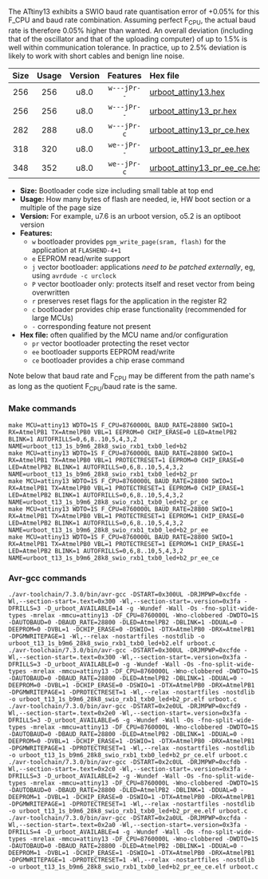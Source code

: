 The ATtiny13 exhibits a SWIO baud rate quantisation error of +0.05% for this F_CPU and baud rate combination. Assuming perfect F<sub>CPU</sub>, the actual baud rate is therefore 0.05% higher than wanted. An overall deviation (including that of the oscillator and that of the uploading computer) of up to 1.5% is well within communication tolerance. In practice, up to 2.5% deviation is likely to work with short cables and benign line noise.

|Size|Usage|Version|Features|Hex file|
|:-:|:-:|:-:|:-:|:--|
|256|256|u8.0|`w---jPr--`|[urboot_attiny13.hex](https://raw.githubusercontent.com/stefanrueger/urboot.hex/main/cores/microcore/attiny13/watchdog_1_s/internal_oscillator/8760000_hz/28800_baud/swio_rxb1_txb0/led%2Bb2/urboot_attiny13.hex)|
|256|256|u8.0|`w---jPr--`|[urboot_attiny13_pr.hex](https://raw.githubusercontent.com/stefanrueger/urboot.hex/main/cores/microcore/attiny13/watchdog_1_s/internal_oscillator/8760000_hz/28800_baud/swio_rxb1_txb0/led%2Bb2/urboot_attiny13_pr.hex)|
|282|288|u8.0|`w---jPr-c`|[urboot_attiny13_pr_ce.hex](https://raw.githubusercontent.com/stefanrueger/urboot.hex/main/cores/microcore/attiny13/watchdog_1_s/internal_oscillator/8760000_hz/28800_baud/swio_rxb1_txb0/led%2Bb2/urboot_attiny13_pr_ce.hex)|
|318|320|u8.0|`we--jPr--`|[urboot_attiny13_pr_ee.hex](https://raw.githubusercontent.com/stefanrueger/urboot.hex/main/cores/microcore/attiny13/watchdog_1_s/internal_oscillator/8760000_hz/28800_baud/swio_rxb1_txb0/led%2Bb2/urboot_attiny13_pr_ee.hex)|
|348|352|u8.0|`we--jPr-c`|[urboot_attiny13_pr_ee_ce.hex](https://raw.githubusercontent.com/stefanrueger/urboot.hex/main/cores/microcore/attiny13/watchdog_1_s/internal_oscillator/8760000_hz/28800_baud/swio_rxb1_txb0/led%2Bb2/urboot_attiny13_pr_ee_ce.hex)|

- **Size:** Bootloader code size including small table at top end
- **Usage:** How many bytes of flash are needed, ie, HW boot section or a multiple of the page size
- **Version:** For example, u7.6 is an urboot version, o5.2 is an optiboot version
- **Features:**
  + `w` bootloader provides `pgm_write_page(sram, flash)` for the application at `FLASHEND-4+1`
  + `e` EEPROM read/write support
  + `j` vector bootloader: applications *need to be patched externally*, eg, using `avrdude -c urclock`
  + `P` vector bootloader only: protects itself and reset vector from being overwritten
  + `r` preserves reset flags for the application in the register R2
  + `c` bootloader provides chip erase functionality (recommended for large MCUs)
  + `-` corresponding feature not present
- **Hex file:** often qualified by the MCU name and/or configuration
  + `pr` vector bootloader protecting the reset vector
  + `ee` bootloader supports EEPROM read/write
  + `ce` bootloader provides a chip erase command


Note below that baud rate and F<sub>CPU</sub> may be different from the path name's as long as the quotient F<sub>CPU</sub>/baud rate is the same.

### Make commands
```
make MCU=attiny13 WDTO=1S F_CPU=8760000L BAUD_RATE=28800 SWIO=1 RX=AtmelPB1 TX=AtmelPB0 VBL=1 EEPROM=0 CHIP_ERASE=0 LED=AtmelPB2 BLINK=1 AUTOFRILLS=0,6,8..10,5,4,3,2 NAME=urboot_t13_1s_b9m6_28k8_swio_rxb1_txb0_led+b2
make MCU=attiny13 WDTO=1S F_CPU=8760000L BAUD_RATE=28800 SWIO=1 RX=AtmelPB1 TX=AtmelPB0 VBL=1 PROTECTRESET=1 EEPROM=0 CHIP_ERASE=0 LED=AtmelPB2 BLINK=1 AUTOFRILLS=0,6,8..10,5,4,3,2 NAME=urboot_t13_1s_b9m6_28k8_swio_rxb1_txb0_led+b2_pr
make MCU=attiny13 WDTO=1S F_CPU=8760000L BAUD_RATE=28800 SWIO=1 RX=AtmelPB1 TX=AtmelPB0 VBL=1 PROTECTRESET=1 EEPROM=0 CHIP_ERASE=1 LED=AtmelPB2 BLINK=1 AUTOFRILLS=0,6,8..10,5,4,3,2 NAME=urboot_t13_1s_b9m6_28k8_swio_rxb1_txb0_led+b2_pr_ce
make MCU=attiny13 WDTO=1S F_CPU=8760000L BAUD_RATE=28800 SWIO=1 RX=AtmelPB1 TX=AtmelPB0 VBL=1 PROTECTRESET=1 EEPROM=1 CHIP_ERASE=0 LED=AtmelPB2 BLINK=1 AUTOFRILLS=0,6,8..10,5,4,3,2 NAME=urboot_t13_1s_b9m6_28k8_swio_rxb1_txb0_led+b2_pr_ee
make MCU=attiny13 WDTO=1S F_CPU=8760000L BAUD_RATE=28800 SWIO=1 RX=AtmelPB1 TX=AtmelPB0 VBL=1 PROTECTRESET=1 EEPROM=1 CHIP_ERASE=1 LED=AtmelPB2 BLINK=1 AUTOFRILLS=0,6,8..10,5,4,3,2 NAME=urboot_t13_1s_b9m6_28k8_swio_rxb1_txb0_led+b2_pr_ee_ce
```

### Avr-gcc commands
```
./avr-toolchain/7.3.0/bin/avr-gcc -DSTART=0x300UL -DRJMPWP=0xcfde -Wl,--section-start=.text=0x300 -Wl,--section-start=.version=0x3fa -DFRILLS=3 -D_urboot_AVAILABLE=14 -g -Wundef -Wall -Os -fno-split-wide-types -mrelax -mmcu=attiny13 -DF_CPU=8760000L -Wno-clobbered -DWDTO=1S -DAUTOBAUD=0 -DBAUD_RATE=28800 -DLED=AtmelPB2 -DBLINK=1 -DDUAL=0 -DEEPROM=0 -DVBL=1 -DCHIP_ERASE=0 -DSWIO=1 -DTX=AtmelPB0 -DRX=AtmelPB1 -DPGMWRITEPAGE=1 -Wl,--relax -nostartfiles -nostdlib -o urboot_t13_1s_b9m6_28k8_swio_rxb1_txb0_led+b2.elf urboot.c
./avr-toolchain/7.3.0/bin/avr-gcc -DSTART=0x300UL -DRJMPWP=0xcfde -Wl,--section-start=.text=0x300 -Wl,--section-start=.version=0x3fa -DFRILLS=3 -D_urboot_AVAILABLE=0 -g -Wundef -Wall -Os -fno-split-wide-types -mrelax -mmcu=attiny13 -DF_CPU=8760000L -Wno-clobbered -DWDTO=1S -DAUTOBAUD=0 -DBAUD_RATE=28800 -DLED=AtmelPB2 -DBLINK=1 -DDUAL=0 -DEEPROM=0 -DVBL=1 -DCHIP_ERASE=0 -DSWIO=1 -DTX=AtmelPB0 -DRX=AtmelPB1 -DPGMWRITEPAGE=1 -DPROTECTRESET=1 -Wl,--relax -nostartfiles -nostdlib -o urboot_t13_1s_b9m6_28k8_swio_rxb1_txb0_led+b2_pr.elf urboot.c
./avr-toolchain/7.3.0/bin/avr-gcc -DSTART=0x2e0UL -DRJMPWP=0xcfd9 -Wl,--section-start=.text=0x2e0 -Wl,--section-start=.version=0x3fa -DFRILLS=3 -D_urboot_AVAILABLE=6 -g -Wundef -Wall -Os -fno-split-wide-types -mrelax -mmcu=attiny13 -DF_CPU=8760000L -Wno-clobbered -DWDTO=1S -DAUTOBAUD=0 -DBAUD_RATE=28800 -DLED=AtmelPB2 -DBLINK=1 -DDUAL=0 -DEEPROM=0 -DVBL=1 -DCHIP_ERASE=1 -DSWIO=1 -DTX=AtmelPB0 -DRX=AtmelPB1 -DPGMWRITEPAGE=1 -DPROTECTRESET=1 -Wl,--relax -nostartfiles -nostdlib -o urboot_t13_1s_b9m6_28k8_swio_rxb1_txb0_led+b2_pr_ce.elf urboot.c
./avr-toolchain/7.3.0/bin/avr-gcc -DSTART=0x2c0UL -DRJMPWP=0xcfdb -Wl,--section-start=.text=0x2c0 -Wl,--section-start=.version=0x3fa -DFRILLS=3 -D_urboot_AVAILABLE=2 -g -Wundef -Wall -Os -fno-split-wide-types -mrelax -mmcu=attiny13 -DF_CPU=8760000L -Wno-clobbered -DWDTO=1S -DAUTOBAUD=0 -DBAUD_RATE=28800 -DLED=AtmelPB2 -DBLINK=1 -DDUAL=0 -DEEPROM=1 -DVBL=1 -DCHIP_ERASE=0 -DSWIO=1 -DTX=AtmelPB0 -DRX=AtmelPB1 -DPGMWRITEPAGE=1 -DPROTECTRESET=1 -Wl,--relax -nostartfiles -nostdlib -o urboot_t13_1s_b9m6_28k8_swio_rxb1_txb0_led+b2_pr_ee.elf urboot.c
./avr-toolchain/7.3.0/bin/avr-gcc -DSTART=0x2a0UL -DRJMPWP=0xcfda -Wl,--section-start=.text=0x2a0 -Wl,--section-start=.version=0x3fa -DFRILLS=4 -D_urboot_AVAILABLE=4 -g -Wundef -Wall -Os -fno-split-wide-types -mrelax -mmcu=attiny13 -DF_CPU=8760000L -Wno-clobbered -DWDTO=1S -DAUTOBAUD=0 -DBAUD_RATE=28800 -DLED=AtmelPB2 -DBLINK=1 -DDUAL=0 -DEEPROM=1 -DVBL=1 -DCHIP_ERASE=1 -DSWIO=1 -DTX=AtmelPB0 -DRX=AtmelPB1 -DPGMWRITEPAGE=1 -DPROTECTRESET=1 -Wl,--relax -nostartfiles -nostdlib -o urboot_t13_1s_b9m6_28k8_swio_rxb1_txb0_led+b2_pr_ee_ce.elf urboot.c
```

